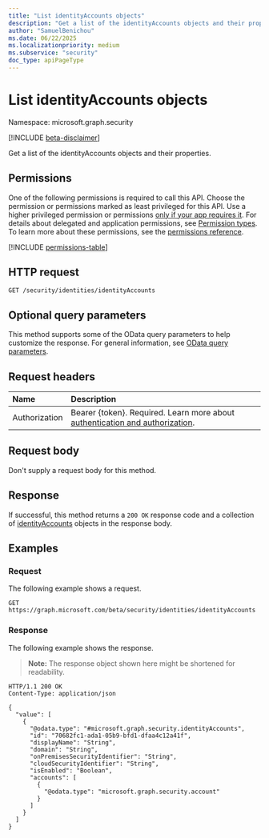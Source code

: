 ```yaml
---
title: "List identityAccounts objects"
description: "Get a list of the identityAccounts objects and their properties."
author: "SamuelBenichou"
ms.date: 06/22/2025
ms.localizationpriority: medium
ms.subservice: "security"
doc_type: apiPageType
---
```


# List identityAccounts objects

Namespace: microsoft.graph.security

[!INCLUDE [beta-disclaimer](../../includes/beta-disclaimer.md)]

Get a list of the identityAccounts objects and their properties.

## Permissions

One of the following permissions is required to call this API. Choose the permission or permissions marked as least privileged for this API. Use a higher privileged permission or permissions [only if your app requires it](/graph/permissions-overview#best-practices-for-using-microsoft-graph-permissions). For details about delegated and application permissions, see [Permission types](/graph/permissions-overview#permission-types). To learn more about these permissions, see the [permissions reference](/graph/permissions-reference).

<!-- {
  "blockType": "permissions",
  "name": "security-identitycontainer-list-identityaccounts-permissions"
}
-->
[!INCLUDE [permissions-table](../includes/permissions/security-identitycontainer-list-identityaccounts-permissions.md)]

## HTTP request

<!-- {
  "blockType": "ignored"
}
-->
``` http
GET /security/identities/identityAccounts
```

## Optional query parameters

This method supports some of the OData query parameters to help customize the response. For general information, see [OData query parameters](/graph/query-parameters).

## Request headers

|Name|Description|
|:---|:---|
|Authorization|Bearer {token}. Required. Learn more about [authentication and authorization](/graph/auth/auth-concepts).|

## Request body

Don't supply a request body for this method.

## Response

If successful, this method returns a `200 OK` response code and a collection of [identityAccounts](../resources/security-identityaccounts.md) objects in the response body.

## Examples

### Request

The following example shows a request.
<!-- {
  "blockType": "request",
  "name": "list_identityaccounts"
}
-->
``` http
GET https://graph.microsoft.com/beta/security/identities/identityAccounts
```

### Response

The following example shows the response.
>**Note:** The response object shown here might be shortened for readability.
<!-- {
  "blockType": "response",
  "truncated": true,
  "@odata.type": "microsoft.graph.security.identityAccounts"
}
-->
``` http
HTTP/1.1 200 OK
Content-Type: application/json

{
  "value": [
    {
      "@odata.type": "#microsoft.graph.security.identityAccounts",
      "id": "70682fc1-ada1-05b9-bfd1-dfaa4c12a41f",
      "displayName": "String",
      "domain": "String",
      "onPremisesSecurityIdentifier": "String",
      "cloudSecurityIdentifier": "String",
      "isEnabled": "Boolean",
      "accounts": [
        {
          "@odata.type": "microsoft.graph.security.account"
        }
      ]
    }
  ]
}
